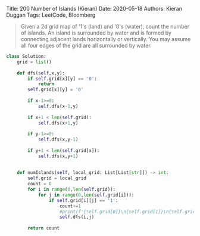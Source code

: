 Title: 200 Number of Islands (Kieran)
Date: 2020-05-18
Authors: Kieran Duggan
Tags: LeetCode, Bloomberg

>Given a 2d grid map of '1's (land) and '0's (water), count the number of islands. An island is surrounded by water and is formed by connecting adjacent lands horizontally or vertically. You may assume all four edges of the grid are all surrounded by water.

```python
class Solution:
    grid = list()
    
    def dfs(self,x,y):
        if self.grid[x][y] == '0':
            return
        self.grid[x][y] = '0'
        
        if x-1>=0:
            self.dfs(x-1,y)
        
        if x+1 < len(self.grid):
            self.dfs(x+1,y)
        
        if y-1>=0:
            self.dfs(x,y-1)
        
        if y+1 < len(self.grid[x]):
            self.dfs(x,y+1)
            
        
    def numIslands(self, local_grid: List[List[str]]) -> int:
        self.grid = local_grid
        count = 0
        for i in range(0,len(self.grid)):
            for j in range(0,len(self.grid[i])):
                if self.grid[i][j] == '1':
                    count+=1
                    #print(f'{self.grid[0]}\n{self.grid[1]}\n{self.grid[2]}\n{self.grid[3]}\n')
                    self.dfs(i,j)
                    
        return count
```
